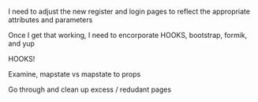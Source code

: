 I need to adjust the new register and login pages to reflect the appropriate attributes and parameters

Once I get that working, I need to encorporate HOOKS, bootstrap, formik, and yup

HOOKS!

Examine, mapstate vs mapstate to props


Go through and clean up excess / redudant pages


